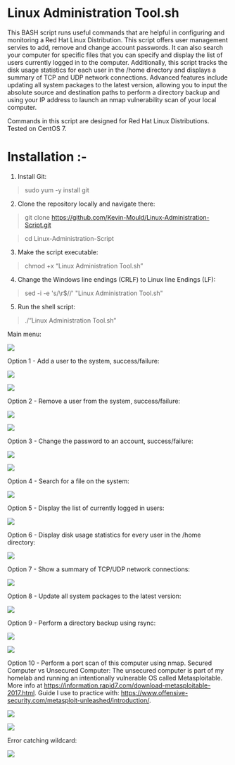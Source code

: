 # Linux Administration Tool.sh
This BASH script runs useful commands that are helpful in configuring and monitoring a Red Hat Linux Distribution. This script offers user management servies to add, remove and change account passwords. It can also search your computer for specific files that you can specify and display the list of users currently logged in to the computer. Additionally, this script tracks the disk usage statistics for each user in the /home directory and displays a summary of TCP and UDP network connections. Advanced features include updating all system packages to the latest version, allowing you to input the absolute source and destination paths to perform a directory backup and using your IP address to launch an nmap vulnerability scan of your local computer. 

Commands in this script are designed for Red Hat Linux Distributions. Tested on CentOS 7.

# **Installation :-**
1.	Install Git:
> sudo yum -y install git
2.	Clone the repository locally and navigate there:
> git clone https://github.com/Kevin-Mould/Linux-Administration-Script.git

> cd Linux-Administration-Script
3.	Make the script executable:
> chmod +x “Linux Administration Tool.sh”
4.	Change the Windows line endings (CRLF) to Linux line Endings (LF):
>  sed -i -e 's/\r$//' "Linux Administration Tool.sh"
5.	Run the shell script:
> ./”Linux Administration Tool.sh”


Main menu:

![](Pictures/mainMenu.PNG)

Option 1 - Add a user to the system, success/failure:

![](Pictures/addUserSuccess.PNG)

![](Pictures/addUserFailure.PNG)

Option 2 - Remove a user from the system, success/failure:

![](Pictures/removeUserSuccess.PNG)

![](Pictures/removeUserFailure.PNG)

Option 3 - Change the password to an account, success/failure:

![](Pictures/changePasswordSuccess.PNG)

![](Pictures/changePasswordFailure.PNG)

Option 4 - Search for a file on the system:

![](Pictures/searchForFile.PNG)

Option 5 - Display the list of currently logged in users:

![](Pictures/loggedInUsers.PNG)

Option 6 - Display disk usage statistics for every user in the /home directory:

![](Pictures/displayUserDiskUsage.PNG)

Option 7 - Show a summary of TCP/UDP network connections:

![](Pictures/networkSummary.PNG)

Option 8 - Update all system packages to the latest version:

![](Pictures/updateSystem.PNG)

Option 9 - Perform a directory backup using rsync:

![](Pictures/backupDirectory.PNG)

![](Pictures/backupDirectorySuccess.PNG)

Option 10 - Perform a port scan of this computer using nmap. Secured Computer vs Unsecured Computer: The unsecured computer is part of my homelab and running an intentionally vulnerable OS called Metasploitable. More info at https://information.rapid7.com/download-metasploitable-2017.html. Guide I use to practice with: https://www.offensive-security.com/metasploit-unleashed/introduction/.

![](Pictures/nmapScan.PNG)

![](Pictures/nmapUnsecure.PNG)

Error catching wildcard:

![](Pictures/errorCatching.PNG)
